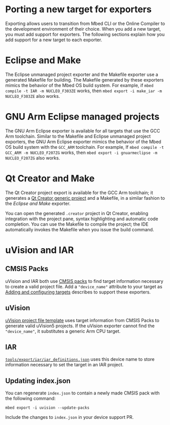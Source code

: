 # Porting a new target for exporters

Exporting allows users to transition from Mbed CLI or the Online Compiler to the development environment of their choice. When you add a new target, you must add support for exporters. The following sections explain how you add support for a new target to each exporter.

# Eclipse and Make

The Eclipse unmanaged project exporter and the Makefile exporter use a generated Makefile for building. The Makefile generated by these exporters mimics the behavior of the Mbed OS build system. For example, if `mbed compile -t IAR -m NUCLEO_F303ZE` works, then `mbed export -i make_iar -m NUCLEO_F303ZE` also works.

# GNU Arm Eclipse managed projects

The GNU Arm Eclipse exporter is available for all targets that use the GCC Arm toolchain. Similar to the Makefile and Eclipse unmanaged project exporters, the GNU Arm Eclipse exporter mimics the behavior of the Mbed OS build system with the `GCC_ARM` toolchain. For example, If `mbed compile -t GCC_ARM -m NUCLEO_F207ZG` works, then `mbed export -i gnuarmeclipse -m NUCLEO_F207ZG` also works.

# Qt Creator and Make

The Qt Creator project export is available for the GCC Arm toolchain; it generates a [Qt Creator generic project](http://doc.qt.io/qtcreator/creator-project-generic.html) and a Makefile, in a similar fashion to the *Eclipse and Make* exporter.

You can open the generated `.creator` project in Qt Creator, enabling integration with the project pane, syntax highlighting and automatic code completion. You can use the Makefile to compile the project; the IDE automatically invokes the Makefile when you issue the build command.

# uVision and IAR

## CMSIS Packs

uVision and IAR both use [CMSIS packs](http://www.keil.com/pack/doc/CMSIS/Pack/html/index.html) to find target information necessary to create a valid project file. Add a `"device_name"` attribute to your target as [Adding and configuring targets](../reference/adding-and-configuring-targets.html) describes to support these exporters.

## uVision
[uVision project file template](https://github.com/ARMmbed/mbed-os/blob/master/tools/export/uvision/uvision.tmpl#L15) uses target information from CMSIS Packs to generate valid uVision5 projects. If the uVision exporter cannot find the `"device_name"`, it substitutes a generic Arm CPU target.

## IAR

[`tools/export/iar/iar_definitions.json`](https://github.com/ARMmbed/mbed-os/blob/master/tools/export/iar/iar_definitions.json) uses this device name to store information necessary to set the target in an IAR project.

## Updating index.json

You can regenerate `index.json` to contain a newly made CMSIS pack with the following command:

`mbed export -i uvision --update-packs`

Include the changes to `index.json` in your device support PR.
